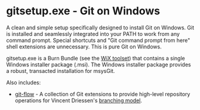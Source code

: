 gitsetup.exe - Git on Windows
========

A clean and simple setup specifically designed to install Git on Windows. Git is installed and seamlessly integrated into your PATH to work from any command prompt. Special shortcuts and "Git command prompt from here" shell extensions are unnecessary. This is pure Git on Windows.

gitsetup.exe is a Burn Bundle (see the [WiX toolset](http://wixtoolset.org/)) that contains a single Windows installer package (.msi). The Windows installer package provides a robust, transacted installation for msysGit.

Also includes:

* [git-flow](https://github.com/nvie/gitflow) - A collection of Git extensions to provide high-level repository operations for Vincent Driessen's [branching model](http://nvie.com/git-model "original
blog post").

